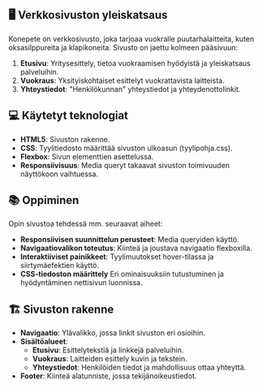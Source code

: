 ## 🖥️ Verkkosivuston yleiskatsaus
Konepete on verkkosivusto, joka tarjoaa vuokralle puutarhalaitteita, kuten oksasilppureita ja klapikoneita. Sivusto on jaettu kolmeen pääsivuun:

1. **Etusivu**: Yritysesittely, tietoa vuokraamisen hyödyistä ja yleiskatsaus palveluihin.
2. **Vuokraus**: Yksityiskohtaiset esittelyt vuokrattavista laitteista.
3. **Yhteystiedot**: "Henkilökunnan" yhteystiedot ja yhteydenottolinkit.

## 💻 Käytetyt teknologiat
- **HTML5**: Sivuston rakenne.
- **CSS**: Tyylitiedosto määrittää sivuston ulkoasun (tyylipohja.css).
- **Flexbox**: Sivun elementtien asettelussa.
- **Responsiivisuus**: Media queryt takaavat sivuston toimivuuden näyttökoon vaihtuessa.

## 📚 Oppiminen
Opin sivustoa tehdessä mm. seuraavat aiheet:
- **Responsiivisen suunnittelun perusteet**: Media queryiden käyttö.
- **Navigaatiovalikon toteutus**: Kiinteä ja joustava navigaatio flexboxilla.
- **Interaktiiviset painikkeet**: Tyylimuutokset hover-tilassa ja siirtymäefektien käyttö.
- **CSS-tiedoston määrittely** Eri ominaisuuksiin tutustuminen ja hyödyntäminen nettisivun luonnissa.

## 🏗️ Sivuston rakenne
- **Navigaatio**: Ylävalikko, jossa linkit sivuston eri osioihin.
- **Sisältöalueet**:
  - **Etusivu**: Esittelytekstiä ja linkkejä palveluihin.
  - **Vuokraus**: Laitteiden esittely kuvin ja tekstein.
  - **Yhteystiedot**: Henkilöiden tiedot ja mahdollisuus ottaa yhteyttä.
- **Footer**: Kiinteä alatunniste, jossa tekijänoikeustiedot.
